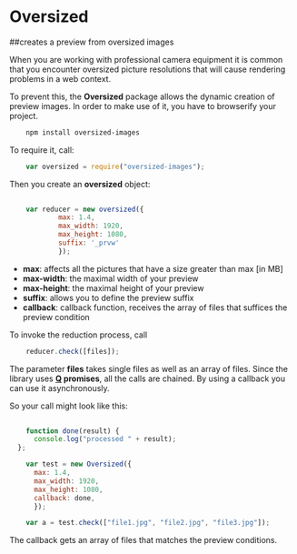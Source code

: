 # Oversized
##creates a preview  from oversized images


When you are working with professional camera equipment it is common that you encounter oversized picture resolutions that will cause rendering problems in a web context.

To prevent this, the **Oversized** package allows the dynamic creation of preview images.
In order to make use of it, you have to browserify your project.


```html
	npm install oversized-images
```

To require it, call: 
 
```javascript
	var oversized = require("oversized-images");
```

Then you create an **oversized** object:

```javascript
	
	var reducer = new oversized({
	  		max: 1.4,
  			max_width: 1920,
  			max_height: 1080,
  			suffix: '_prvw'
  			});
```

- **max**: 			affects all the pictures that have a size greater than max [in MB]
- **max-width**:   	the maximal width of your preview
- **max-height**:  	the maximal height of your preview
- **suffix**:		allows you to define the preview suffix
- **callback**:     callback function, receives the array of files that suffices the preview condition


To invoke the reduction process, call

```javascript
	reducer.check([files]);
```

The parameter **files** takes single files as well as an array of files.
Since the library uses **<a href = "https://github.com/kriskowal/q">Q</a> promises**, all the calls are chained.
By using a callback you can use it asynchronously.
   
So your call might look like this:   

```javascript
  
    function done(result) {
      console.log("processed " + result);
  };

	var test = new Oversized({
	  max: 1.4,
	  max_width: 1920,
	  max_height: 1080,
	  callback: done,
	  });

	var a = test.check(["file1.jpg", "file2.jpg", "file3.jpg"]);
```   
   
The callback gets an array of files that matches the preview conditions.

